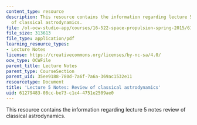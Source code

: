 ```yaml
---
content_type: resource
description: This resource contains the information regarding lecture 5 notes review
  of classical astrodynamics.
file: /ol-ocw-studio-app/courses/16-522-space-propulsion-spring-2015/6127948308ccbe73c1c44751e2509ae0_MIT16_522S15_Lecture5.pdf
file_size: 313613
file_type: application/pdf
learning_resource_types:
- Lecture Notes
license: https://creativecommons.org/licenses/by-nc-sa/4.0/
ocw_type: OCWFile
parent_title: Lecture Notes
parent_type: CourseSection
parent_uid: 35ee9188-780d-7a6f-7a6a-369ac1532e11
resourcetype: Document
title: 'Lecture 5 Notes: Review of classical astrodynamics'
uid: 61279483-08cc-be73-c1c4-4751e2509ae0
---
```

This resource contains the information regarding lecture 5 notes review of classical astrodynamics.